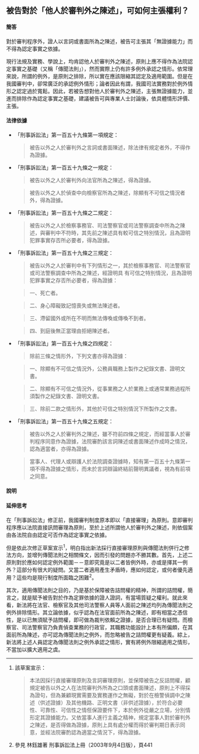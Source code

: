 ## 被告對於「他人於審判外之陳述」，可如何主張權利？

#### 簡答

對於審判程序外，證人以言詞或書面所為之陳述，被告可主張其「無證據能力」而不得為認定事實之依據。

現行法規及實務、學說上，均肯認他人於審判外之陳述，原則上應不得作為法院認定事實之基礎（又稱「傳聞法則」），然而實際上仍有許多例外承認之情形。依常理來說，所謂的例外，是原則之排除，所以實在應該限縮其認定及適用範圍。但是在我國審判中，卻常廣泛的承認例外情形；論者因此有謂，我國司法實務對於例外情形之認定過於寬鬆。因此，若被告想對他人於審判外之陳述，主張無證據能力，並進而排除作為認定事實之基礎，建議被告可與專業人士討論後，依具體情形評價、主張。

#### 法律依據

* 「刑事訴訟法」第一百五十九條第一項規定：

   > 被告以外之人於審判外之言詞或書面陳述，除法律有規定者外，不得作為證據。

* 「刑事訴訟法」第一百五十九條之一規定：

   > 被告以外之人於審判外向法官所為之陳述，得為證據。

   > 被告以外之人於偵查中向檢察官所為之陳述，除顯有不可信之情況者外，得為證據。

* 「刑事訴訟法」第一百五十九條之二規定：

   > 被告以外之人於檢察事務官、司法警察官或司法警察調查中所為之陳述，與審判中不符時，其先前之陳述具有較可信之特別情況，且為證明犯罪事實存否所必要者，得為證據。

* 「刑事訴訟法」第一百五十九條之三規定：

   > 被告以外之人於審判中有下列情形之一，其於檢察事務官、司法警察官或司法警察調查中所為之陳述，經證明具   有可信之特別情況，且為證明犯罪事實之存否所必要者，得為證據：

   > 一、死亡者。

   > 二、身心障礙致記憶喪失或無法陳述者。

   > 三、滯留國外或所在不明而無法傳喚或傳喚不到者。

   > 四、到庭後無正當理由拒絕陳述者。

* 「刑事訴訟法」第一百五十九條之四規定：

   > 除前三條之情形外，下列文書亦得為證據：

   > 一、除顯有不可信之情況外，公務員職務上製作之紀錄文書、證明文書。

   > 二、除顯有不可信之情況外，從事業務之人於業務上或通常業務過程所須製作之紀錄文書、證明文書。

   > 三、除前二款之情形外，其他於可信之特別情況下所製作之文書。

* 「刑事訴訟法」第一百五十九條之五規定：

   > 被告以外之人於審判外之陳述，雖不符前四條之規定，而經當事人於審判程序同意作為證據，法院審酌該言詞陳述或書面陳述作成時之情況，認為適當者，亦得為證據。

   > 當事人、代理人或辯護人於法院調查證據時，知有第一百五十九條第一項不得為證據之情形，而未於言詞辯論終結前聲明異議者，視為有前項之同意。

#### 說明


#### 延伸思考

在「刑事訴訟法」修正前，我國審判制度原本即以「直接審理」為原則。意即審判程序應以法院直接訊問審理為原則，至於上述所謂他人於審判外之陳述，則依個案由各法院自由認定可否作為認定事實之依據。

但是依此次修正草案宣示<sup>1</sup>，明白指出新法採行直接審理原則與傳聞法則併行之修法方向，並增列傳聞法則之相關條文，因而引發的問題亦不勝其數。首先，上述二原則對於應如何認定例外範圍－－意即究竟是以二者皆例外時，亦或是擇其一例外？這部分有很大的疑問。又當二者適用產生矛盾時，應如何認定，或何者優先適用？這些均是現行制度所面臨之困難<sup>2</sup>。

其次，適用傳聞法則之目的，乃是基於保障被告詰問權的精神，所謂的詰問權，簡言之，就是賦予被告對於作為定罪依據的證人證詞，有當場質疑之權利。就此來看，新法將在法官、檢察官及其他司法警察人員等人面前之陳述均列為傳聞法則之例外排除情形。其立論依據，似乎認為在法官面前所為之陳述，即有相當之憑信性，是以已無須賦予詰問權，即可做為裁判依賴之證據，是否合理已有疑問。而檢察官、司法警察官乃負責偵查業務的行政官，其職務功能設計上本有所偏頗，在其面前所為陳述，亦可認為傳聞法則之例外，而忽略被告之詰問權更有疑義。綜上，新法將上述人員認定為傳聞法則之例外承認之情形，實有將例外限縮適用之情形，不當加以擴大適用之虞。

---

1. 該草案宣示：

   > 本法因採行直接審理原則及言詞審理原則，並保障被告之反詰問權，顧規定被告以外之人在法院審判外所為之口頭或書面陳述，原則上不得採為證句，但為兼顧現實需要及實務運作之無礙，對於在檢警偵調中之陳述（供述證據）及其他機路、正明文書（非供述證據），於符合必要性、可靠性、可信性之情俇保證要件下，本於例外從嚴之立場，分別情形定其證據能力。又依當事人進行主義之精神，規定當事人對於審判外之陳述，是否得做為證據，原則上具有處分權而得於審判期日表示同意，並經法院審酌認為適當之情況下，得為證據。

2. 參見 林鈺雄著 刑事訴訟法上冊（2003年9月4日版），頁441
